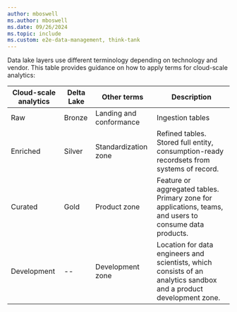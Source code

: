 ```yaml
---
author: mboswell
ms.author: mboswell
ms.date: 09/26/2024
ms.topic: include
ms.custom: e2e-data-management, think-tank
---
```


Data lake layers use different terminology depending on technology and vendor. This table provides guidance on how to apply terms for cloud-scale analytics:

| Cloud-scale analytics | Delta Lake | Other terms             | Description                                                                                                      |
|-------------------------------|------------|-------------------------|------------------------------------------------------------------------------------------------------------------|
| Raw                           | Bronze     | Landing and conformance | Ingestion tables                                                                                                 |
| Enriched                      | Silver     | Standardization zone    | Refined tables. Stored full entity, consumption-ready recordsets from systems of record.                        |
| Curated                       | Gold       | Product zone            | Feature or aggregated tables. Primary zone for applications, teams, and users to consume data products.           |
| Development                     | --         | Development zone        | Location for data engineers and scientists, which consists of an analytics sandbox and a product development zone. |
